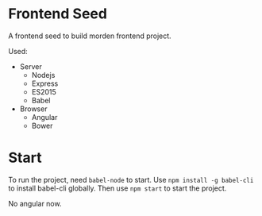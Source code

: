 # Frontend Seed

A frontend seed to build morden frontend project.

Used:
+ Server
    * Nodejs
    * Express
    * ES2015
    * Babel
+ Browser
    * Angular
    * Bower

# Start

To run the project, need <code>babel-node</code> to start. Use <code>npm install -g babel-cli</code> to install babel-cli globally. Then use <code>npm start</code> to start the project.

No angular now.
